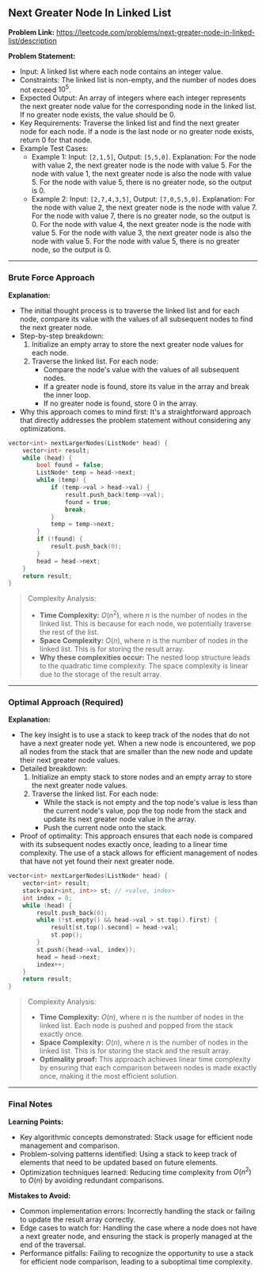## Next Greater Node In Linked List

**Problem Link:** https://leetcode.com/problems/next-greater-node-in-linked-list/description

**Problem Statement:**
- Input: A linked list where each node contains an integer value.
- Constraints: The linked list is non-empty, and the number of nodes does not exceed $10^5$.
- Expected Output: An array of integers where each integer represents the next greater node value for the corresponding node in the linked list. If no greater node exists, the value should be 0.
- Key Requirements: Traverse the linked list and find the next greater node for each node. If a node is the last node or no greater node exists, return 0 for that node.
- Example Test Cases:
  - Example 1: Input: `[2,1,5]`, Output: `[5,5,0]`. Explanation: For the node with value 2, the next greater node is the node with value 5. For the node with value 1, the next greater node is also the node with value 5. For the node with value 5, there is no greater node, so the output is 0.
  - Example 2: Input: `[2,7,4,3,5]`, Output: `[7,0,5,5,0]`. Explanation: For the node with value 2, the next greater node is the node with value 7. For the node with value 7, there is no greater node, so the output is 0. For the node with value 4, the next greater node is the node with value 5. For the node with value 3, the next greater node is also the node with value 5. For the node with value 5, there is no greater node, so the output is 0.

---

### Brute Force Approach

**Explanation:**
- The initial thought process is to traverse the linked list and for each node, compare its value with the values of all subsequent nodes to find the next greater node.
- Step-by-step breakdown:
  1. Initialize an empty array to store the next greater node values for each node.
  2. Traverse the linked list. For each node:
     - Compare the node's value with the values of all subsequent nodes.
     - If a greater node is found, store its value in the array and break the inner loop.
     - If no greater node is found, store 0 in the array.
- Why this approach comes to mind first: It's a straightforward approach that directly addresses the problem statement without considering any optimizations.

```cpp
vector<int> nextLargerNodes(ListNode* head) {
    vector<int> result;
    while (head) {
        bool found = false;
        ListNode* temp = head->next;
        while (temp) {
            if (temp->val > head->val) {
                result.push_back(temp->val);
                found = true;
                break;
            }
            temp = temp->next;
        }
        if (!found) {
            result.push_back(0);
        }
        head = head->next;
    }
    return result;
}
```

> Complexity Analysis:
> - **Time Complexity:** $O(n^2)$, where $n$ is the number of nodes in the linked list. This is because for each node, we potentially traverse the rest of the list.
> - **Space Complexity:** $O(n)$, where $n$ is the number of nodes in the linked list. This is for storing the result array.
> - **Why these complexities occur:** The nested loop structure leads to the quadratic time complexity. The space complexity is linear due to the storage of the result array.

---

### Optimal Approach (Required)

**Explanation:**
- The key insight is to use a stack to keep track of the nodes that do not have a next greater node yet. When a new node is encountered, we pop all nodes from the stack that are smaller than the new node and update their next greater node values.
- Detailed breakdown:
  1. Initialize an empty stack to store nodes and an empty array to store the next greater node values.
  2. Traverse the linked list. For each node:
     - While the stack is not empty and the top node's value is less than the current node's value, pop the top node from the stack and update its next greater node value in the array.
     - Push the current node onto the stack.
- Proof of optimality: This approach ensures that each node is compared with its subsequent nodes exactly once, leading to a linear time complexity. The use of a stack allows for efficient management of nodes that have not yet found their next greater node.

```cpp
vector<int> nextLargerNodes(ListNode* head) {
    vector<int> result;
    stack<pair<int, int>> st; // <value, index>
    int index = 0;
    while (head) {
        result.push_back(0);
        while (!st.empty() && head->val > st.top().first) {
            result[st.top().second] = head->val;
            st.pop();
        }
        st.push({head->val, index});
        head = head->next;
        index++;
    }
    return result;
}
```

> Complexity Analysis:
> - **Time Complexity:** $O(n)$, where $n$ is the number of nodes in the linked list. Each node is pushed and popped from the stack exactly once.
> - **Space Complexity:** $O(n)$, where $n$ is the number of nodes in the linked list. This is for storing the stack and the result array.
> - **Optimality proof:** This approach achieves linear time complexity by ensuring that each comparison between nodes is made exactly once, making it the most efficient solution.

---

### Final Notes

**Learning Points:**
- Key algorithmic concepts demonstrated: Stack usage for efficient node management and comparison.
- Problem-solving patterns identified: Using a stack to keep track of elements that need to be updated based on future elements.
- Optimization techniques learned: Reducing time complexity from $O(n^2)$ to $O(n)$ by avoiding redundant comparisons.

**Mistakes to Avoid:**
- Common implementation errors: Incorrectly handling the stack or failing to update the result array correctly.
- Edge cases to watch for: Handling the case where a node does not have a next greater node, and ensuring the stack is properly managed at the end of the traversal.
- Performance pitfalls: Failing to recognize the opportunity to use a stack for efficient node comparison, leading to a suboptimal time complexity.